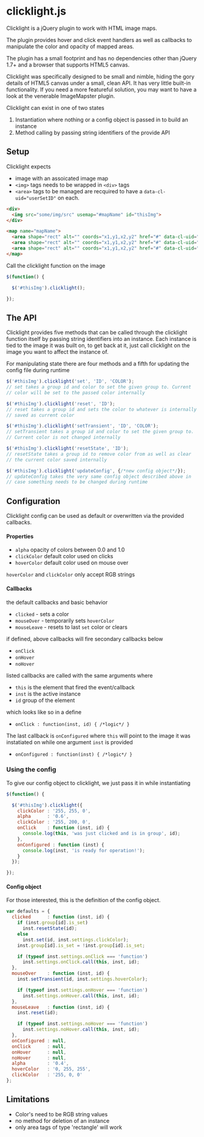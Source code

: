 # clicklight.js

Clicklight is a jQuery plugin to work with HTML image maps.

The plugin provides hover and click event handlers as well as callbacks to manipulate the color and opacity of mapped areas.

The plugin has a small footprint and has no dependencies other than jQuery 1.7+ and a browser that supports HTML5 canvas.

Clicklight was specifically designed to be small and nimble, hiding the gory details of HTML5 canvas under a small, clean API. It has very little built-in functionality. If you need a more featureful solution, you may want to have a look at the venerable ImageMapster plugin.

Clicklight can exist in one of two states
1. Instantiation where nothing or a config object is passed in to build an instance
2. Method calling by passing string identifiers of the provide API

## Setup

Clicklight expects

* image with an assoicated image map
* `<img>` tags needs to be wrapped in `<div>` tags
* `<area>` tags to be managed are recquired to have a
  `data-cl-uid="userSetID"` on each.

```html
<div>
  <img src="some/img/src" usemap="#mapName" id="thisImg">
</div>

<map name="mapName">
  <area shape="rect" alt="" coords="x1,y1,x2,y2" href="#" data-cl-uid="1" title="example">
  <area shape="rect" alt="" coords="x1,y1,x2,y2" href="#" data-cl-uid="2" title="example">
  <area shape="rect" alt="" coords="x1,y1,x2,y2" href="#" data-cl-uid="2" title="example">
</map>
```
Call the clicklight function on the image

```javascript
$(function() {

  $('#thisImg').clicklight();

});
```

## The API

Clicklight provides five methods that can be called through the
clicklight function itself by passing string identifiers into an
instance. Each instance is tied to the image it was built on, to
get back at it, just call clicklight on the image you want to
affect the instance of.

For manipulating state there are four methods and a fifth for updating
the config file during runtime

```javascript
$('#thisImg').clicklight('set', 'ID', 'COLOR');
// set takes a group id and color to set the given group to. Current
// color will be set to the passed color internally

$('#thisImg').clicklight('reset', 'ID');
// reset takes a group id and sets the color to whatever is internally
// saved as current color

$('#thisImg').clicklight('setTransient', 'ID', 'COLOR');
// setTransient takes a group id and color to set the given group to.
// Current color is not changed internally

$('#thisImg').clicklight('resetState', 'ID');
// resetState takes a group id to remove color from as well as clear
// the current color saved internally

$('#thisImg').clicklight('updateConfig', {/*new config object*/});
// updateConfig takes the very same config object described above in
// case something needs to be changed during runtime
```

## Configuration

Clicklight config can be used as default or overwritten via the provided callbacks.

#### Properties

* `alpha` opacity of colors between 0.0 and 1.0
* `clickColor` default color used on clicks
* `hoverColor` default color used on mouse over
  
`hoverColor` and `clickColor` only accept RGB strings

#### Callbacks

the default callbacks and basic behavior 
* `clicked`    - sets a color
* `mouseOver`  - temporarily sets `hoverColor`
* `mouseLeave` - resets to last `set` color or clears

if defined, above callbacks will fire secondary callbacks below
* `onClick`
* `onHover`
* `noHover`

listed callbacks are called with the same arguments where 
* `this` is the element that fired the event/callback
* `inst` is the active instance
* `id` group of the element 

which looks like so in a define
* `onClick : function(inst, id) { /*logic*/ }`


The last callback is `onConfigured` where `this` will point to the
image it was instatiated on while one argument `inst` is provided
* `onConfigured : function(inst) { /*logic*/ }`

### Using the config

To give our config object to clicklight, we just pass it in while
instantiating

```javascript
$(function() {

  $('#thisImg').clicklight({
    clickColor : '255, 255, 0',
	alpha      : '0.6',
	clickColor : '255, 200, 0',
	onClick    : function (inst, id) {
	  console.log(this, 'was just clicked and is in group', id);
	},
	onConfigured : function (inst) {
	  console.log(inst, 'is ready for operation!');
	}
  });

});
```

#### Config object

For those interested, this is the definition of the config object.

```javascript
var defaults = {
  clicked      : function (inst, id) {
    if (inst.group[id].is_set)
      inst.resetState(id);
    else
      inst.set(id, inst.settings.clickColor);
    inst.group[id].is_set = !inst.group[id].is_set;

    if (typeof inst.settings.onClick === 'function')
      inst.settings.onClick.call(this, inst, id);
  },
  mouseOver    : function (inst, id) {
    inst.setTransient(id, inst.settings.hoverColor);

    if (typeof inst.settings.onHover === 'function')
      inst.settings.onHover.call(this, inst, id);
  },
  mouseLeave   : function (inst, id) {
    inst.reset(id);

    if (typeof inst.settings.noHover === 'function')
      inst.settings.noHover.call(this, inst, id);
  },
  onConfigured : null,
  onClick      : null,
  onHover      : null,
  noHover      : null,
  alpha        : '0.4',
  hoverColor   : '0, 255, 255',
  clickColor   : '255, 0, 0'
};
```

## Limitations

* Color's need to be RGB string values
* no method for deletion of an instance
* only area tags of type 'rectangle' will work
